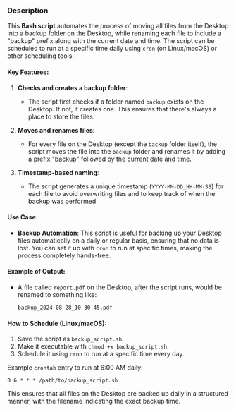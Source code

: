 ### Description

This **Bash script** automates the process of moving all files from the Desktop into a backup folder on the Desktop, while renaming each file to include a "backup" prefix along with the current date and time. The script can be scheduled to run at a specific time daily using `cron` (on Linux/macOS) or other scheduling tools.

#### Key Features:
1. **Checks and creates a backup folder**:
   - The script first checks if a folder named `backup` exists on the Desktop. If not, it creates one. This ensures that there's always a place to store the files.

2. **Moves and renames files**:
   - For every file on the Desktop (except the `backup` folder itself), the script moves the file into the `backup` folder and renames it by adding a prefix "backup" followed by the current date and time.

3. **Timestamp-based naming**:
   - The script generates a unique timestamp (`YYYY-MM-DD_HH-MM-SS`) for each file to avoid overwriting files and to keep track of when the backup was performed.

#### Use Case:
- **Backup Automation**: This script is useful for backing up your Desktop files automatically on a daily or regular basis, ensuring that no data is lost. You can set it up with `cron` to run at specific times, making the process completely hands-free.

#### Example of Output:
- A file called `report.pdf` on the Desktop, after the script runs, would be renamed to something like:
  ```
  backup_2024-08-28_10-30-45.pdf
  ```

#### How to Schedule (Linux/macOS):
1. Save the script as `backup_script.sh`.
2. Make it executable with `chmod +x backup_script.sh`.
3. Schedule it using `cron` to run at a specific time every day.

Example `crontab` entry to run at 6:00 AM daily:
```
0 6 * * * /path/to/backup_script.sh
```

This ensures that all files on the Desktop are backed up daily in a structured manner, with the filename indicating the exact backup time.

